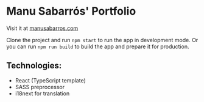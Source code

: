 # Manu Sabarrós' Portfolio

Visit it at [manusabarros.com](https://manusabarros.com)

Clone the project and run `npm start` to run the app in development mode.
Or you can run `npm run build` to build the app and prepare it for production.

## Technologies:

- React (TypeScript template)
- SASS preprocessor
- i18next for translation
